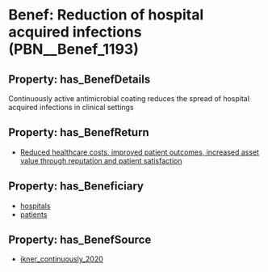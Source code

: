 # Benef: __Reduction of hospital acquired infections__ (PBN__Benef_1193)

## Property: has_BenefDetails

Continuously active antimicrobial coating reduces the spread of hospital acquired infections in clinical settings

## Property: has_BenefReturn

* [Reduced healthcare costs, improved patient outcomes, increased asset value through reputation and patient satisfaction](../BenefReturn/PBN__BenefReturn_1328)

## Property: has_Beneficiary

* [hospitals](../Stakeholder/PBN__Stakeholder_64)
* [patients](../Stakeholder/PBN__Stakeholder_31)

## Property: has_BenefSource

* [ikner_continuously_2020](../Article/PBN__Article_246)

